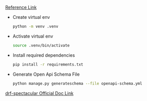 [Reference Link](https://www.django-rest-framework.org/api-guide/schemas/)


- Create virtual env

  ```sh
  python -m venv .venv
  ```

- Activate virtual env

  ```sh
  source .venv/bin/activate
  ```

- Install required dependencies

  ```sh
  pip install -r requirements.txt
  ```

- Generate Open Api Schema File

  ```sh
  python manage.py generateschema --file openapi-schema.yml
  ```

[drf-spectacular Official Doc Link](https://drf-spectacular.readthedocs.io/en/latest/readme.html)
